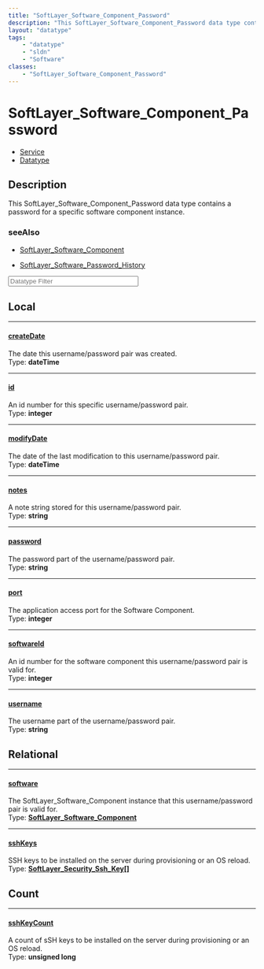 ```yaml
---
title: "SoftLayer_Software_Component_Password"
description: "This SoftLayer_Software_Component_Password data type contains a password for a specific software component instance."
layout: "datatype"
tags:
    - "datatype"
    - "sldn"
    - "Software"
classes:
    - "SoftLayer_Software_Component_Password"
---
```


# SoftLayer_Software_Component_Password
<div id='service-datatype'>
    <ul id='sldn-reference-tabs'>
    <li id='service'> <a href='/reference/services/SoftLayer_Software_Component_Password' >Service</a></li>    <li id='datatype'> <a href='/reference/datatypes/SoftLayer_Software_Component_Password' >Datatype</a></li>
    </ul>
</div>

## Description 


This SoftLayer_Software_Component_Password data type contains a password for a specific software component instance. 



### seeAlso

* [SoftLayer_Software_Component](/reference/services/SoftLayer_Software_Component )


* [SoftLayer_Software_Password_History](/reference/datatypes/SoftLayer_Software_Password_History )




<!-- Filer BEGIN -->
<div class="view-filters">
        <div class="clearfix">
            <div class="search-input-box">
                <input placeholder="Datatype Filter" onkeyup="titleSearch(inputId='prop-input', divId='properties', elementClass='prop-row')" 
                    type="text" id="prop-input" value="" size="30" maxlength="128" class="form-text">
            </div>
        </div>
</div>
<!-- Filer END -->

<div id="properties" class="content">
<div id="localProperties" class="prop-content" >

## Local
<div class="prop-row">

-----
[createDate]: #createdate
#### [createDate]
The date this username/password pair was created.  
<span class="type-label">Type: </span>**dateTime**  



</div>
<div class="prop-row">

-----
[id]: #id
#### [id]
An id number for this specific username/password pair.  
<span class="type-label">Type: </span>**integer**  



</div>
<div class="prop-row">

-----
[modifyDate]: #modifydate
#### [modifyDate]
The date of the last modification to this username/password pair.  
<span class="type-label">Type: </span>**dateTime**  



</div>
<div class="prop-row">

-----
[notes]: #notes
#### [notes]
A note string stored for this username/password pair.  
<span class="type-label">Type: </span>**string**  



</div>
<div class="prop-row">

-----
[password]: #password
#### [password]
The password part of the username/password pair.  
<span class="type-label">Type: </span>**string**  



</div>
<div class="prop-row">

-----
[port]: #port
#### [port]
The application access port for the Software Component.  
<span class="type-label">Type: </span>**integer**  



</div>
<div class="prop-row">

-----
[softwareId]: #softwareid
#### [softwareId]
An id number for the software component this username/password pair is valid for.  
<span class="type-label">Type: </span>**integer**  



</div>
<div class="prop-row">

-----
[username]: #username
#### [username]
The username part of the username/password pair.  
<span class="type-label">Type: </span>**string**  



</div>
</div>
<!-- LOCAL PROPERTY END -->

<div id="relationalProperties"  class="prop-content" >

## Relational
<div class="prop-row">

-----
[software]: #software
#### [software]
The SoftLayer_Software_Component instance that this username/password pair is valid for.  
<span class="type-label">Type: </span>**<a href='/reference/datatypes/SoftLayer_Software_Component'>SoftLayer_Software_Component </a>**  



</div>
<div class="prop-row">

-----
[sshKeys]: #sshkeys
#### [sshKeys]
SSH keys to be installed on the server during provisioning or an OS reload.  
<span class="type-label">Type: </span>**<a href='/reference/datatypes/SoftLayer_Security_Ssh_Key'>SoftLayer_Security_Ssh_Key[] </a>**  



</div>

## Count
<div class="prop-row">

-----
[sshKeyCount]: #sshkeycount
#### [sshKeyCount]
A count of sSH keys to be installed on the server during provisioning or an OS reload.   
<span class="type-label">Type: </span>**unsigned long**  



</div>
</div>


